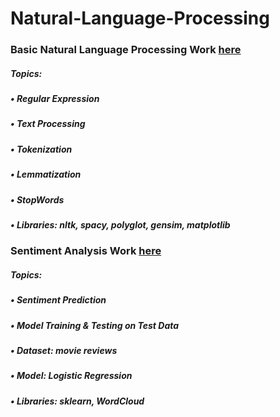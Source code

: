 # Natural-Language-Processing

### Basic Natural Language Processing Work [here](https://github.com/Muhammad-Usama-07/Natural-Language-Processing/tree/main/NLP_Basics)
##### Topics:
##### • Regular Expression
##### • Text Processing
##### • Tokenization
##### • Lemmatization
##### • StopWords

##### • **Libraries:** nltk, spacy, polyglot, gensim, matplotlib
### Sentiment Analysis Work [here](https://github.com/Muhammad-Usama-07/Natural-Language-Processing/tree/main/Sentiment_Analysis)

##### Topics:
##### • Sentiment Prediction
##### • Model Training & Testing on Test Data

##### • **Dataset:** movie reviews
##### • **Model:** Logistic Regression
##### • **Libraries:** sklearn, WordCloud
